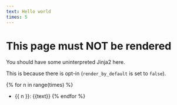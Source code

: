 ```yaml
---
text: Hello world
times: 5
---
```


# This page must NOT be rendered

You should have some uninterpreted Jinja2 here.

This is because there is opt-in (`render_by_default` is set to `false`).


{% for n in range(times) %}
- {{ n }}: {{text}} 
{% endfor %}